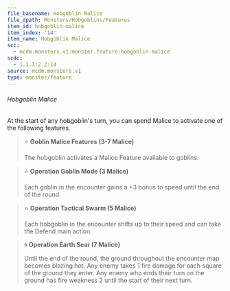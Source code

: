 ```yaml
---
file_basename: Hobgoblin Malice
file_dpath: Monsters/Hobgoblins/Features
item_id: hobgoblin-malice
item_index: '14'
item_name: Hobgoblin Malice
scc:
  - mcdm.monsters.v1:monster.feature:hobgoblin-malice
scdc:
  - 1.1.1:2.2:14
source: mcdm.monsters.v1
type: monster/feature
---
```


###### Hobgoblin Malice

At the start of any hobgoblin's turn, you can spend Malice to activate one of the following features.

<!-- -->
> ⭐️ **Goblin Malice Features (3-7 Malice)**
>
> The hobgoblin activates a Malice Feature available to goblins.

<!-- -->
> ⭐️ **Operation Goblin Mode (3 Malice)**
>
> Each goblin in the encounter gains a +3 bonus to speed until the end of the round.

<!-- -->
> ⭐️ **Operation Tactical Swarm (5 Malice)**
>
> Each hobgoblin in the encounter shifts up to their speed and can take the Defend main action.

<!-- -->
> 🌀 **Operation Earth Sear (7 Malice)**
>
> Until the end of the round, the ground throughout the encounter map becomes blazing hot. Any enemy takes 1 fire damage for each square of the ground they enter. Any enemy who ends their turn on the ground has fire weakness 2 until the start of their next turn.
